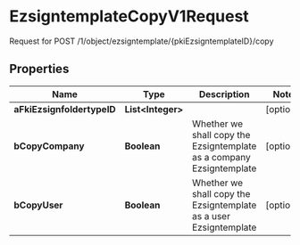 

# EzsigntemplateCopyV1Request

Request for POST /1/object/ezsigntemplate/{pkiEzsigntemplateID}/copy

## Properties

| Name | Type | Description | Notes |
|------------ | ------------- | ------------- | -------------|
|**aFkiEzsignfoldertypeID** | **List&lt;Integer&gt;** |  |  [optional] |
|**bCopyCompany** | **Boolean** | Whether we shall copy the Ezsigntemplate as a company Ezsigntemplate |  [optional] |
|**bCopyUser** | **Boolean** | Whether we shall copy the Ezsigntemplate as a user Ezsigntemplate |  [optional] |



